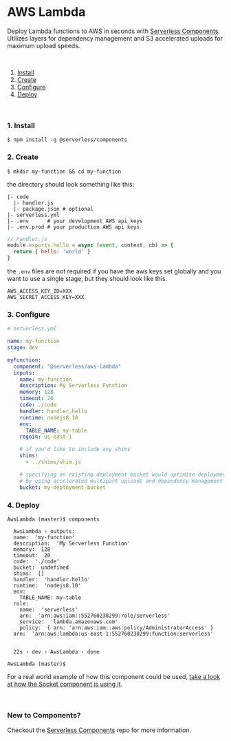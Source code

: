 # AWS Lambda

Deploy Lambda functions to AWS in seconds with [Serverless Components](https://github.com/serverless/components). Utilizes layers for dependency management and S3 accelerated uploads for maximum upload speeds.

&nbsp;

1. [Install](#1-install)
2. [Create](#2-create)
3. [Configure](#3-configure)
4. [Deploy](#4-deploy)

&nbsp;


### 1. Install

```console
$ npm install -g @serverless/components
```

### 2. Create


```console
$ mkdir my-function && cd my-function
```

the directory should look something like this:


```
|- code
  |- handler.js
  |- package.json # optional
|- serverless.yml
|- .env      # your development AWS api keys
|- .env.prod # your production AWS api keys
```

```js
// handler.js
module.exports.hello = async (event, context, cb) => {
  return { hello: 'world' }
}

```

the `.env` files are not required if you have the aws keys set globally and you want to use a single stage, but they should look like this.

```
AWS_ACCESS_KEY_ID=XXX
AWS_SECRET_ACCESS_KEY=XXX
```


### 3. Configure

```yml
# serverless.yml

name: my-function
stage: dev

myFunction:
  component: "@serverless/aws-lambda"
  inputs:
    name: my-function
    description: My Serverless Function
    memory: 128
    timeout: 20
    code: ./code
    handler: handler.hello
    runtime: nodejs8.10
    env:
      TABLE_NAME: my-table
    regoin: us-east-1

    # if you'd like to include any shims
    shims:
      - ../shims/shim.js 

    # specifying an existing deployment bucket would optimise deployment speed
    # by using accelerated multipart uploads and dependency management with layers
    bucket: my-deployment-bucket
```

### 4. Deploy

```console
AwsLambda (master)$ components

  AwsLambda › outputs:
  name:  'my-function'
  description:  'My Serverless Function'
  memory:  128
  timeout:  20
  code:  './code'
  bucket:  undefined
  shims:  []
  handler:  'handler.hello'
  runtime:  'nodejs8.10'
  env: 
    TABLE_NAME: my-table
  role: 
    name:  'serverless'
    arn:  'arn:aws:iam::552760238299:role/serverless'
    service:  'lambda.amazonaws.com'
    policy:  { arn: 'arn:aws:iam::aws:policy/AdministratorAccess' }
  arn:  'arn:aws:lambda:us-east-1:552760238299:function:serverless'


  22s › dev › AwsLambda › done

AwsLambda (master)$

```
For a real world example of how this component could be used, [take a look at how the Socket component is using it](https://github.com/serverless-components/socket).

&nbsp;

### New to Components?

Checkout the [Serverless Components](https://github.com/serverless/components) repo for more information.

